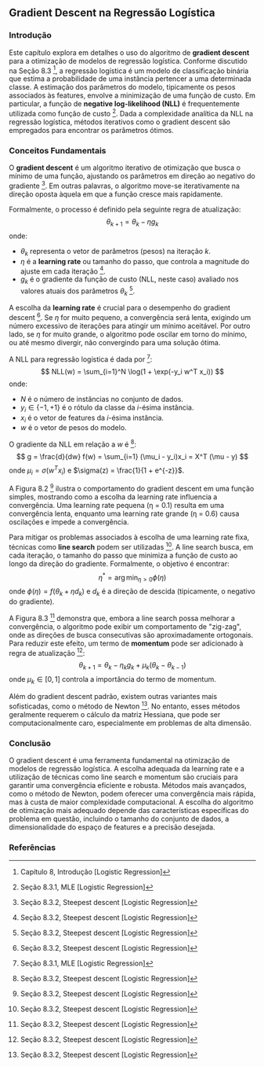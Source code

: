 ## Gradient Descent na Regressão Logística

### Introdução
Este capítulo explora em detalhes o uso do algoritmo de **gradient descent** para a otimização de modelos de regressão logística. Conforme discutido na Seção 8.3 [^1], a regressão logística é um modelo de classificação binária que estima a probabilidade de uma instância pertencer a uma determinada classe. A estimação dos parâmetros do modelo, tipicamente os pesos associados às features, envolve a minimização de uma função de custo. Em particular, a função de **negative log-likelihood (NLL)** é frequentemente utilizada como função de custo [^2]. Dada a complexidade analítica da NLL na regressão logística, métodos iterativos como o gradient descent são empregados para encontrar os parâmetros ótimos.

### Conceitos Fundamentais
O **gradient descent** é um algoritmo iterativo de otimização que busca o mínimo de uma função, ajustando os parâmetros em direção ao negativo do gradiente [^3]. Em outras palavras, o algoritmo move-se iterativamente na direção oposta àquela em que a função cresce mais rapidamente.

Formalmente, o processo é definido pela seguinte regra de atualização:
$$
\theta_{k+1} = \theta_k - \eta g_k
$$
onde:
*   $\theta_k$ representa o vetor de parâmetros (pesos) na iteração *k*.
*   $\eta$ é a **learning rate** ou tamanho do passo, que controla a magnitude do ajuste em cada iteração [^3].
*   $g_k$ é o gradiente da função de custo (NLL, neste caso) avaliado nos valores atuais dos parâmetros $\theta_k$ [^3].

A escolha da **learning rate** é crucial para o desempenho do gradient descent [^3]. Se $\eta$ for muito pequeno, a convergência será lenta, exigindo um número excessivo de iterações para atingir um mínimo aceitável. Por outro lado, se $\eta$ for muito grande, o algoritmo pode oscilar em torno do mínimo, ou até mesmo divergir, não convergindo para uma solução ótima.

A NLL para regressão logística é dada por [^2]:
$$
NLL(w) = \sum_{i=1}^N \log(1 + \exp(-y_i w^T x_i))
$$
onde:
*   $N$ é o número de instâncias no conjunto de dados.
*   $y_i \in \{-1, +1\}$ é o rótulo da classe da *i*-ésima instância.
*   $x_i$ é o vetor de features da *i*-ésima instância.
*   $w$ é o vetor de pesos do modelo.

O gradiente da NLL em relação a $w$ é [^3]:
$$
g = \frac{d}{dw} f(w) = \sum_{i=1} (\mu_i - y_i)x_i = X^T (\mu - y)
$$
onde $\mu_i = \sigma(w^T x_i)$ e $\sigma(z) = \frac{1}{1 + e^{-z}}$.

A Figura 8.2 [^3] ilustra o comportamento do gradient descent em uma função simples, mostrando como a escolha da learning rate influencia a convergência. Uma learning rate pequena (η = 0.1) resulta em uma convergência lenta, enquanto uma learning rate grande (η = 0.6) causa oscilações e impede a convergência.

Para mitigar os problemas associados à escolha de uma learning rate fixa, técnicas como **line search** podem ser utilizadas [^3]. A line search busca, em cada iteração, o tamanho do passo que minimiza a função de custo ao longo da direção do gradiente. Formalmente, o objetivo é encontrar:
$$
\eta^* = \arg \min_{\eta > 0} \phi(\eta)
$$
onde $\phi(\eta) = f(\theta_k + \eta d_k)$ e $d_k$ é a direção de descida (tipicamente, o negativo do gradiente).

A Figura 8.3 [^3] demonstra que, embora a line search possa melhorar a convergência, o algoritmo pode exibir um comportamento de "zig-zag", onde as direções de busca consecutivas são aproximadamente ortogonais. Para reduzir este efeito, um termo de **momentum** pode ser adicionado à regra de atualização [^3]:
$$
\theta_{k+1} = \theta_k - \eta_k g_k + \mu_k (\theta_k - \theta_{k-1})
$$
onde $\mu_k \in [0, 1]$ controla a importância do termo de momentum.

Além do gradient descent padrão, existem outras variantes mais sofisticadas, como o método de Newton [^3]. No entanto, esses métodos geralmente requerem o cálculo da matriz Hessiana, que pode ser computacionalmente caro, especialmente em problemas de alta dimensão.

### Conclusão
O gradient descent é uma ferramenta fundamental na otimização de modelos de regressão logística. A escolha adequada da learning rate e a utilização de técnicas como line search e momentum são cruciais para garantir uma convergência eficiente e robusta. Métodos mais avançados, como o método de Newton, podem oferecer uma convergência mais rápida, mas à custa de maior complexidade computacional. A escolha do algoritmo de otimização mais adequado depende das características específicas do problema em questão, incluindo o tamanho do conjunto de dados, a dimensionalidade do espaço de features e a precisão desejada.

### Referências
[^1]: Capítulo 8, Introdução [Logistic Regression]
[^2]: Seção 8.3.1, MLE [Logistic Regression]
[^3]: Seção 8.3.2, Steepest descent [Logistic Regression]
<!-- END -->